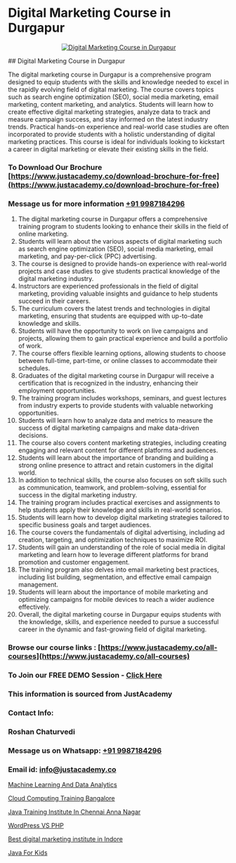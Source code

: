 # Digital Marketing Course in Durgapur

<p align="center">
  <a href="https://justacademy.co/course-detail/digital-marketing">
    <img src="https://justacademy.co/storage2/course_image/1676636720_course_image.webp" alt="Digital Marketing Course in Durgapur">
  </a>
</p>
## Digital Marketing Course in Durgapur

The digital marketing course in Durgapur is a comprehensive program designed to equip students with the skills and knowledge needed to excel in the rapidly evolving field of digital marketing. The course covers topics such as search engine optimization (SEO), social media marketing, email marketing, content marketing, and analytics. Students will learn how to create effective digital marketing strategies, analyze data to track and measure campaign success, and stay informed on the latest industry trends. Practical hands-on experience and real-world case studies are often incorporated to provide students with a holistic understanding of digital marketing practices. This course is ideal for individuals looking to kickstart a career in digital marketing or elevate their existing skills in the field.
### To Download Our Brochure [https://www.justacademy.co/download-brochure-for-free](https://www.justacademy.co/download-brochure-for-free)
### Message us for more information [+91 9987184296](https://api.whatsapp.com/send?phone=919987184296)
1) The digital marketing course in Durgapur offers a comprehensive training program to students looking to enhance their skills in the field of online marketing.
2) Students will learn about the various aspects of digital marketing such as search engine optimization (SEO), social media marketing, email marketing, and pay-per-click (PPC) advertising.
3) The course is designed to provide hands-on experience with real-world projects and case studies to give students practical knowledge of the digital marketing industry.
4) Instructors are experienced professionals in the field of digital marketing, providing valuable insights and guidance to help students succeed in their careers.
5) The curriculum covers the latest trends and technologies in digital marketing, ensuring that students are equipped with up-to-date knowledge and skills.
6) Students will have the opportunity to work on live campaigns and projects, allowing them to gain practical experience and build a portfolio of work.
7) The course offers flexible learning options, allowing students to choose between full-time, part-time, or online classes to accommodate their schedules.
8) Graduates of the digital marketing course in Durgapur will receive a certification that is recognized in the industry, enhancing their employment opportunities.
9) The training program includes workshops, seminars, and guest lectures from industry experts to provide students with valuable networking opportunities.
10) Students will learn how to analyze data and metrics to measure the success of digital marketing campaigns and make data-driven decisions.
11) The course also covers content marketing strategies, including creating engaging and relevant content for different platforms and audiences.
12) Students will learn about the importance of branding and building a strong online presence to attract and retain customers in the digital world.
13) In addition to technical skills, the course also focuses on soft skills such as communication, teamwork, and problem-solving, essential for success in the digital marketing industry.
14) The training program includes practical exercises and assignments to help students apply their knowledge and skills in real-world scenarios.
15) Students will learn how to develop digital marketing strategies tailored to specific business goals and target audiences.
16) The course covers the fundamentals of digital advertising, including ad creation, targeting, and optimization techniques to maximize ROI.
17) Students will gain an understanding of the role of social media in digital marketing and learn how to leverage different platforms for brand promotion and customer engagement.
18) The training program also delves into email marketing best practices, including list building, segmentation, and effective email campaign management.
19) Students will learn about the importance of mobile marketing and optimizing campaigns for mobile devices to reach a wider audience effectively.
20) Overall, the digital marketing course in Durgapur equips students with the knowledge, skills, and experience needed to pursue a successful career in the dynamic and fast-growing field of digital marketing.

### Browse our course links : [https://www.justacademy.co/all-courses](https://www.justacademy.co/all-courses) 
### To Join our FREE DEMO Session - [Click Here](https://www.justacademy.co/register-for-course-demo)


### This information is sourced from JustAcademy
### Contact Info:
### Roshan Chaturvedi
### Message us on Whatsapp: [+91 9987184296](https://api.whatsapp.com/send?phone=919987184296)
### Email id: [info@justacademy.co](mailto:info@justacademy.co)
                
[Machine Learning And Data Analytics](https://www.linkedin.com/pulse/machine-learning-data-analytics-justacademy-portland-9qilf?trackingId=iMaFI%2BSKy%2Bum7AYh8ecc1w%3D%3D&lipi=urn%3Ali%3Apage%3Ad_flagship3_company_admin%3Bis%2Ftn4MqQ4e8qp62a5t3uQ%3D%3D)

[Cloud Computing Training Bangalore](https://www.linkedin.com/pulse/cloud-computing-training-bangalore-justacademy-5w8cc?trackingId=YLfTOm323MdH3PzbSveNHg%3D%3D&lipi=urn%3Ali%3Apage%3Ad_flagship3_company_admin%3BslXtfIHrQQueVkqQdxGVFw%3D%3D)

[Java Training Institute In Chennai Anna Nagar](https://medium.com/@shivamja27/java-training-institute-in-chennai-anna-nagar-986853776434)

[WordPress VS PHP](https://medium.com/@justacademytraining/wordpress-vs-php-7035173eadae)

[Best digital marketing institute in Indore](https://justacademyin.github.io/justacademy/best-digital-marketing-institute-in-indore)

[Java For Kids](https://justacademyin.github.io/justacademy/java-for-kids)

